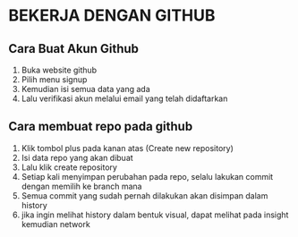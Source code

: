 # BEKERJA DENGAN GITHUB

## Cara Buat Akun Github
1. Buka website github
2. Pilih menu signup 
3. Kemudian isi semua data yang ada
4. Lalu verifikasi akun melalui email yang telah didaftarkan

## Cara membuat repo pada github
1. Klik tombol plus pada kanan atas (Create new repository)
2. Isi data repo yang akan dibuat 
3. Lalu klik create repository
4. Setiap kali menyimpan perubahan pada repo, selalu lakukan commit dengan memilih ke branch mana
5. Semua commit yang sudah pernah dilakukan akan disimpan dalam history
6. jika ingin melihat history dalam bentuk visual, dapat melihat pada insight kemudian network

